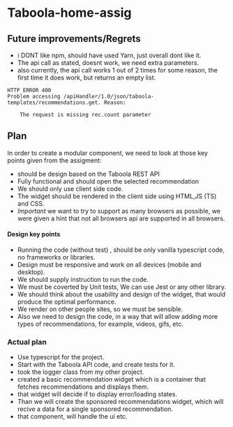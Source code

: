 # Taboola-home-assig


## Future improvements/Regrets

- i DONT like npm, should have used Yarn, just overall dont like it.
- The api call as stated, doesnt work, we need extra parameters.
- also currently, the api call works 1 out of 2 times for some reason, the first time it does work, but returns an empty list.


```
HTTP ERROR 400
Problem accessing /apiHandler/1.0/json/taboola-templates/recommendations.get. Reason:

    The request is missing rec.count parameter
```
## Plan

In order to create a modular component, we need to look at those key points given from the assigment:

- should be design based on the Taboola REST API
- Fully functional and should open the selected recommendation
- We should only use client side code.
- The widget should be rendered in the client side using HTML,JS (TS) and CSS.
- *Important* we want to try to support as many browsers as possible, we were given a hint that not all browsers api are supported in all browsers.

#### Design key points

- Running the code (without test) , should be only vanilla typescript code, no frameworks or libraries.
- Design must be responsive and work on all devices (mobile and desktop).
- We should supply instruction to run the code.
- We must be coverted by Unit tests, We can use Jest or any other library.
- We should think about the usability and design of the widget, that would produce the optimal performance.
- We render on other people sites, so we must be sensible.
- Also we need to design the code, in a way that will allow adding more types of recommendations, for example, videos, gifs, etc.


### Actual plan

- Use typescript for the project.
- Start with the Taboola API code, and create tests for it.
- took the logger class from my other project.
- created a basic recommendation widget which is a container that fetches recommendations and displays them.
- that widget will decide if to display error/loading states.
- Than we will create the sponsored recommendations widget, which will recive a data for a single sponsored recommendation.
- that component, will handle the ui etc.
